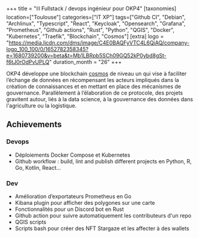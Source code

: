 +++
title = "⛓️ Fullstack / devops ingénieur pour OKP4"
[taxonomies]
location=["Toulouse"]
categories=["IT XP"]
tags=["Github CI", "Debian", "Archlinux", "Typescript", "React", "Keycloak", "Opensearch", "Grafana", "Prometheus", "Github actions", "Rust", "Python", "QGIS", "Docker", "Kubernetes", "Traefik", "Blockchain", "Cosmos"]
[extra]
logo = "https://media.licdn.com/dms/image/C4E0BAQFyVTC4L6QiAQ/company-logo_100_100/0/1652782358345?e=1680739200&v=beta&t=Mb1LBRpb5SCh09GQ52kP0ybd8gSt-f6tJ0rOdPvUPLQ"
duration_month = "26"
+++

OKP4 développe une blockchain [cosmos](https://github.com/cosmos/cosmos-sdk) de niveau un  qui vise à faciliter l’échange de données en récompensant les acteurs impliqués dans la création de connaissances <!-- more -->  et en mettant en place des mécanismes de gouvernance. Parallèlement à l’élaboration de ce protocole, des projets gravitent autour, liés à la data science, à la gouvernance des données dans l'agriculture ou la logistique.

## Achievements

### Devops

- Déploiements Docker Compose et Kubernetes
- Github workflow : build, lint and publish different projects en Python, R, Go, Kotlin, React...

### Dev

- Amélioration d’exportateurs Prometheus en Go
- Kibana plugin pour afficher des polygones sur une carte
- Fonctionnalités pour un Discord bot en Rust
- Github action pour suivre automatiquement les contributeurs d'un repo
- QGIS scripts
- Scripts bash pour créer des NFT Stargaze et les affecter à des wallets
